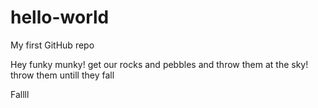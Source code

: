 # hello-world
My first GitHub repo


Hey funky munky!  get our rocks and pebbles and throw them at the sky!
throw them untill they fall

Fallll
